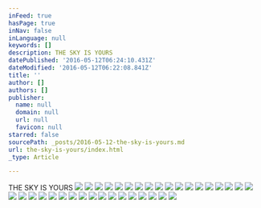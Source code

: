 ```yaml
---
inFeed: true
hasPage: true
inNav: false
inLanguage: null
keywords: []
description: THE SKY IS YOURS
datePublished: '2016-05-12T06:24:10.431Z'
dateModified: '2016-05-12T06:22:08.841Z'
title: ''
author: []
authors: []
publisher:
  name: null
  domain: null
  url: null
  favicon: null
starred: false
sourcePath: _posts/2016-05-12-the-sky-is-yours.md
url: the-sky-is-yours/index.html
_type: Article

---
```

THE SKY IS YOURS
![](https://the-grid-user-content.s3-us-west-2.amazonaws.com/5a334fff-9dcd-442a-9b62-fee0188c54b0.jpg)
![](https://the-grid-user-content.s3-us-west-2.amazonaws.com/09db032a-3fcc-4b24-8d1a-271a53a8c7cc.jpg)
![](https://the-grid-user-content.s3-us-west-2.amazonaws.com/e448a469-900d-404b-9db5-c888d7e2da9e.jpg)
![](https://the-grid-user-content.s3-us-west-2.amazonaws.com/92f13a44-00cb-4f07-a226-0dbae488d88c.jpg)
![](https://the-grid-user-content.s3-us-west-2.amazonaws.com/5ca6bfec-aa48-47eb-8423-edfa5b2d74df.jpg)
![](https://the-grid-user-content.s3-us-west-2.amazonaws.com/a5a8cc85-3203-4004-b63b-c8d5961e8282.jpg)
![](https://the-grid-user-content.s3-us-west-2.amazonaws.com/3931b049-c809-43a2-95cb-7b8967d55d41.jpg)
![](https://the-grid-user-content.s3-us-west-2.amazonaws.com/fa7b6b5b-b65d-4c72-860c-9403189bbbf5.jpg)
![](https://the-grid-user-content.s3-us-west-2.amazonaws.com/735e64e1-0c19-415b-b431-63d53c634ea4.jpg)
![](https://the-grid-user-content.s3-us-west-2.amazonaws.com/cdc43b0d-fac8-41ad-94b5-5611173a201b.jpg)
![](https://the-grid-user-content.s3-us-west-2.amazonaws.com/176c0848-e861-454d-821e-61bb0e6a950e.jpg)
![](https://the-grid-user-content.s3-us-west-2.amazonaws.com/3db8d473-07d1-4f87-b76c-6516778af7ba.jpg)
![](https://the-grid-user-content.s3-us-west-2.amazonaws.com/8ede02e8-f6a7-4a97-bd43-e9f5c6402524.jpg)
![](https://the-grid-user-content.s3-us-west-2.amazonaws.com/bd098799-9dd3-4b55-89e7-9c5f5f5b1605.jpg)
![](https://the-grid-user-content.s3-us-west-2.amazonaws.com/6ccbffed-a466-4648-98c9-c12d7d77c354.jpg)
![](https://the-grid-user-content.s3-us-west-2.amazonaws.com/7b057726-29b7-4b05-a835-117bf0b074ea.jpg)
![](https://the-grid-user-content.s3-us-west-2.amazonaws.com/c9ff2645-7ce6-482f-8eb0-2405abc288c5.jpg)
![](https://the-grid-user-content.s3-us-west-2.amazonaws.com/d63e8c14-6112-4092-981c-6b52bee5a2b1.jpg)
![](https://the-grid-user-content.s3-us-west-2.amazonaws.com/3dba087a-6d39-4ae1-a69b-57682b1daded.jpg)
![](https://the-grid-user-content.s3-us-west-2.amazonaws.com/2fc1444b-8459-4891-a72a-bab11280035e.jpg)
![](https://the-grid-user-content.s3-us-west-2.amazonaws.com/c8d8da12-80cc-40f2-9f75-ffa4d8e8ec0d.jpg)
![](https://the-grid-user-content.s3-us-west-2.amazonaws.com/ffd1f9bb-e24e-4625-9be5-4d79a2a9947b.jpg)
![](https://the-grid-user-content.s3-us-west-2.amazonaws.com/999eeed9-63a9-4438-8ff2-5ec9d0792ab5.jpg)
![](https://the-grid-user-content.s3-us-west-2.amazonaws.com/80f745f5-fbbc-42ae-bfcd-458ef3be1195.jpg)
![](https://the-grid-user-content.s3-us-west-2.amazonaws.com/06bc7f67-fb24-4a99-a5d7-5f0130d1bf8a.jpg)
![](https://the-grid-user-content.s3-us-west-2.amazonaws.com/a5090608-4167-485e-9067-3a37814a9e6b.jpg)
![](https://the-grid-user-content.s3-us-west-2.amazonaws.com/f646ccc9-75b5-475b-b62d-ee51b2e5db7c.jpg)
![](https://the-grid-user-content.s3-us-west-2.amazonaws.com/838b4ef2-0032-486b-b2ee-793fd45b0178.jpg)
![](https://the-grid-user-content.s3-us-west-2.amazonaws.com/e140d012-b029-4031-91c3-6557e9ea5fc8.jpg)
![](https://the-grid-user-content.s3-us-west-2.amazonaws.com/249c60b0-8c69-43b3-8e67-ae1fb12544dd.jpg)
![](https://the-grid-user-content.s3-us-west-2.amazonaws.com/d4a4b6cd-fff6-4b84-8a26-bff6b278f304.jpg)
![](https://the-grid-user-content.s3-us-west-2.amazonaws.com/72399ac4-748e-45ad-9673-bb664162ff79.jpg)
![](https://the-grid-user-content.s3-us-west-2.amazonaws.com/0d65318b-8e6d-4118-b033-b1b8fcff669a.jpg)
![](https://the-grid-user-content.s3-us-west-2.amazonaws.com/d18844e6-8659-4d5a-ad0a-0905d629926c.jpg)
![](https://the-grid-user-content.s3-us-west-2.amazonaws.com/d9ed0182-75fc-4522-8855-8abe10655608.jpg)